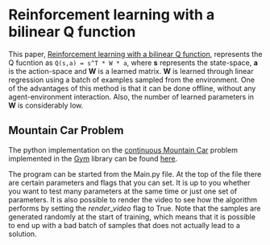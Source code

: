 # Reinforcement learning with a bilinear Q function

This paper, [Reinforcement learning with a bilinear Q function](https://github.com/Ebiz95/Fitted-Q-learning-on-Mountain-car-problem/blob/main/Reinforcement%20learning%20with%20a%20bilinear%20Q%20function.pdf), represents the Q fucntion as `Q(s,a) = s^T * W * a`, where **s** represents the state-space, **a** is the action-space and **W** is a learned matrix. **W** is learned through linear regression using a batch of examples sampled from the environment. One of the advantages of this method is that it can be done offline, without any agent-environment interaction. Also, the number of learned parameters in **W** is considerably low.

## Mountain Car Problem

The python implementation on the [continuous Mountain Car](https://gym.openai.com/envs/MountainCarContinuous-v0/) problem implemented in the [Gym](https://gym.openai.com/) library can be found [here](https://github.com/Ebiz95/Fitted-Q-learning-on-Mountain-car-problem).

The program can be started from the Main.py file. At the top of the file there are certain parameters and flags that you can set. It is up to you whether you want to test many parameters at the same time or just one set of parameters. It is also possible to render the video to see how the algorithm performs by setting the *render_video* flag to True. Note that the samples are generated randomly at the start of training, which means that it is possible to end up with a bad batch of samples that does not actually lead to a solution.
